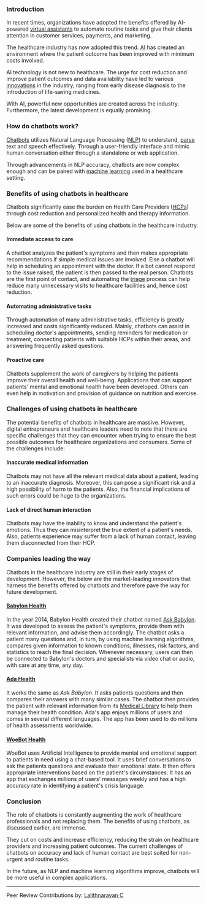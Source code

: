 ### Introduction
In recent times, organizations have adopted the benefits offered by AI-powered [virtual assistants](https://searchcustomerexperience.techtarget.com/definition/virtual-assistant-AI-assistant) to automate routine tasks and give their clients attention in customer services, payments, and marketing.

The healthcare industry has now adopted this trend. [AI](https://www.ibm.com/cloud/learn/what-is-artificial-intelligence) has created an environment where the patient outcome has been improved with minimum costs involved.

AI technology is not new to healthcare. The urge for cost reduction and improve patient outcomes and data availability have led to various [innovations](https://innolytics-innovation.com/what-is-innovation/) in the industry, ranging from early disease diagnosis to the introduction of life-saving medicines.

With AI, powerful new opportunities are created across the industry. Furthermore, the latest development is equally promising.

### How do chatbots work?
[Chatbots](https://www.drift.com/learn/chatbot/) utilizes Natural Language Processing ([NLP](https://machinelearningmastery.com/natural-language-processing/)) to understand, [parse](https://techterms.com/definition/parse) text and speech effectively. Through a user-friendly interface and mimic human conversation either through a standalone or web application.

Through advancements in NLP accuracy, chatbots are now complex enough and can be paired with [machine learning](https://www.ibm.com/cloud/learn/machine-learning) used in a healthcare setting.

### Benefits of using chatbots in healthcare
Chatbots significantly ease the burden on Health Care Providers ([HCPs](https://www.cdc.gov/infectioncontrol/guidelines/healthcare-personnel/appendix/terminology.html)) through cost reduction and personalized health and therapy information.

Below are some of the benefits of using chatbots in the healthcare industry.

#### Immediate access to care
A chatbot analyzes the patient's symptoms and then makes appropriate recommendations if simple medical issues are involved. Else a chatbot will help in scheduling an appointment with the doctor. If a bot cannot respond to the issue raised, the patient is then passed to the real person.
Chatbots are the first point of contact, and automating the [triage](https://www.medicinenet.com/triage/definition.htm) process can help reduce many unnecessary visits to healthcare facilities and, hence cost reduction.

#### Automating administrative tasks
Through automation of many administrative tasks, efficiency is greatly increased and costs significantly reduced. Mainly, chatbots can assist in scheduling doctor's appointments, sending reminders for medication or treatment, connecting patients with suitable HCPs within their areas, and answering frequently asked questions.

#### Proactive care
Chatbots supplement the work of caregivers by helping the patients improve their overall health and well-being. Applications that can support patients' mental and emotional health have been developed. Others can even help in motivation and provision of guidance on nutrition and exercise.

### Challenges of using chatbots in healthcare
The potential benefits of chatbots in healthcare are massive. However, digital entrepreneurs and healthcare leaders need to note that there are specific challenges that they can encounter when trying to ensure the best possible outcomes for healthcare organizations and consumers. Some of the challenges include:

#### Inaccurate medical information
Chatbots may not have all the relevant medical data about a patient, leading to an inaccurate diagnosis. Moreover, this can pose a significant risk and a high possibility of harm to the patients. Also, the financial implications of such errors could be huge to the organizations.

#### Lack of direct human interaction
Chatbots may have the inability to know and understand the patient's emotions. Thus they can misinterpret the true extent of a patient's needs. Also, patients experience may suffer from a lack of human contact, leaving them disconnected from their HCP.

### Companies leading the way
Chatbots in the healthcare industry are still in their early stages of development. However, the below are the market-leading innovators that harness the benefits offered by chatbots and therefore pave the way for future development.

#### [Babylon Health](https://www.babylonhealth.com/)
In the year 2014, Babylon Health created their chatbot named [Ask Babylon](https://www.babylonhealth.com/product/ask-babylon). It was developed to assess the patient's symptoms, provide them with relevant information, and advise them accordingly. The chatbot asks a patient many questions and, in turn, by using machine learning algorithms, compares given information to known conditions, illnesses, risk factors, and statistics to reach the final decision. Whenever necessary, users can then be connected to Babylon's doctors and specialists via video chat or audio, with care at any time, any day.

#### [Ada Health](https://ada.com/)
It works the same as *Ask Babylon*. It asks patients questions and then compares their answers with many similar cases. The chatbot then provides the patient with relevant information from its [Medical Library](https://ada.com/conditions/) to help them manage their health condition. Ada's app enjoys millions of users and comes in several different languages. The app has been used to do millions of health assessments worldwide.

#### [WoeBot Health](https://woebothealth.com/)
WoeBot uses Artificial Intelligence to provide mental and emotional support to patients in need using a chat-based tool. It uses brief conversations to ask the patients questions and evaluate their emotional state. It then offers appropriate interventions based on the patient's circumstances. It has an app that exchanges millions of users' messages weekly and has a high accuracy rate in identifying a patient's crisis language.

### Conclusion
The role of chatbots is constantly augmenting the work of healthcare professionals and not replacing them. The benefits of using chatbots, as discussed earlier, are immense.

They cut on costs and increase efficiency, reducing the strain on healthcare providers and increasing patient outcomes. The current challenges of chatbots on accuracy and lack of human contact are best suited for non-urgent and routine tasks. 

In the future, as NLP and machine learning algorithms improve, chatbots will be more useful in complex applications.

---
Peer Review Contributions by: [Lalithnarayan C](/engineering-education/authors/lalithnarayan-c/)
